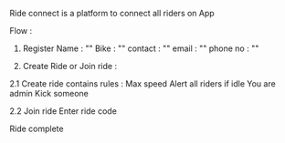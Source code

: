 ﻿Ride connect is a platform to connect all riders on App



Flow :

1. Register
	Name : ""
	Bike :  ""
	contact : ""
	email : ""
	phone no : ""

2. Create Ride or Join ride :

2.1 Create ride contains rules :
	Max speed 
	Alert all riders if idle 
	You are admin
	Kick someone


2.2  Join ride 
	Enter ride code 


Ride complete



